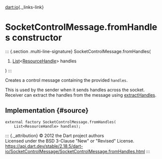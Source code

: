 [dart:io](../../dart-io/dart-io-library){._links-link}

SocketControlMessage.fromHandles constructor
============================================

::: {.section .multi-line-signature}
SocketControlMessage.fromHandles(

1.  [List](../../dart-core/list-class)\<[ResourceHandle](../resourcehandle-class)\>
    handles

)
:::

Creates a control message containing the provided `handles`.

This is used by the sender when it sends handles across the socket.
Receiver can extract the handles from the message using
[extractHandles](extracthandles).

Implementation {#source}
--------------

``` {.language-dart data-language="dart"}
external factory SocketControlMessage.fromHandles(
    List<ResourceHandle> handles);
```

::: {._attribution}
© 2012 the Dart project authors\
Licensed under the BSD 3-Clause \"New\" or \"Revised\" License.\
<https://api.dart.dev/stable/2.18.5/dart-io/SocketControlMessage/SocketControlMessage.fromHandles.html>
:::
